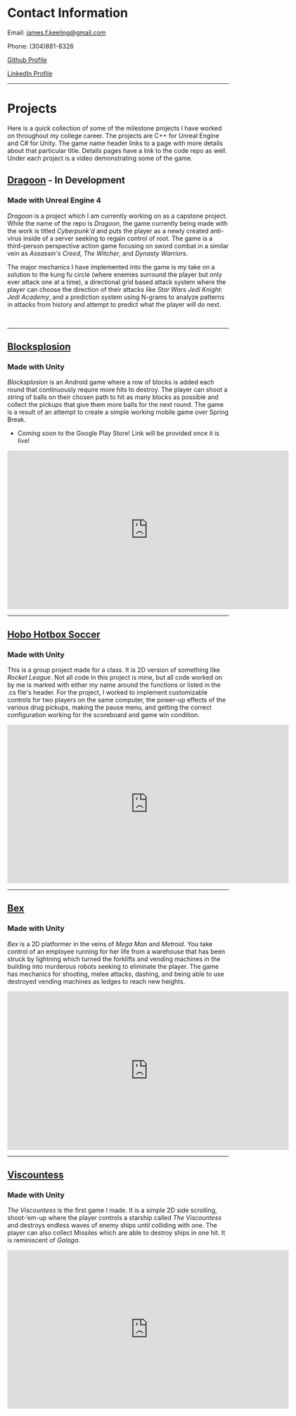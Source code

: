 # Contact Information

Email: james.f.keeling@gmail.com

Phone: (304)881-8326

[Github Profile](https://github.com/scuhooper)

[LinkedIn Profile](https://www.linkedin.com/in/james-keeling-662aa199/)

<hr>

# Projects
Here is a quick collection of some of the milestone projects I have worked on throughout my college career. The projects are C++ for Unreal Engine and C# for Unity. The game name header links to a page with more details about that particular title. Details pages have a link to the code repo as well. Under each project is a video demonstrating some of the game.

## [Dragoon](https://scuhooper.github.io/Dragoon) - In Development
### Made with Unreal Engine 4
_Dragoon_ is a project which I am currently working on as a capstone project. While the name of the repo is _Dragoon_, the game currently being made with the work is titled _Cyberpunk'd_ and puts the player as a newly created anti-virus inside of a server seeking to regain control of root. The game is a third-person perspective action game focusing on sword combat in a similar vein as _Assassin's Creed_, _The Witcher_, and _Dynasty Warriors_.

The major mechanics I have implemented into the game is my take on a solution to the kung fu circle (where enemies surround the player but only ever attack one at a time), a directional grid based attack system where the player can choose the direction of their attacks like _Star Wars Jedi Knight: Jedi Academy_, and a prediction system using N-grams to analyze patterns in attacks from history and attempt to predict what the player will do next.

<br />
<hr>

## [Blocksplosion](https://scuhooper.github.io/Blocksplosion)
### Made with Unity
_Blocksplosion_ is an Android game where a row of blocks is added each round that continuously require more hits to destroy. The player can shoot a string of balls on their chosen path to hit as many blocks as possible and collect the pickups that give them more balls for the next round. The game is a result of an attempt to create a simple working mobile game over Spring Break. 

- Coming soon to the Google Play Store! Link will be provided once it is live!

<iframe width="640" height="360" src="https://www.youtube.com/embed/woAqWj_xFZM" frameborder="0" allowfullscreen></iframe>
<br />
<hr>

## [Hobo Hotbox Soccer](https://scuhooper.github.io/gaming2D)
### Made with Unity
This is a group project made for a class. It is 2D version of something like _Rocket League_. Not all code in this project is mine, but all code worked on by me is marked with either my name around the functions or listed in the .cs file's header. For the project, I worked to implement customizable controls for two players on the same computer, the power-up effects of the various drug pickups, making the pause menu, and getting the correct configuration working for the scoreboard and game win condition.

<iframe width="640" height="360" src="https://www.youtube.com/embed/-WhgPOvFbg4" frameborder="0" allowfullscreen></iframe>
<br />
<hr>

## [Bex](https://scuhooper.github.io/Bex)
### Made with Unity
_Bex_ is a 2D platformer in the veins of _Mega Man_ and _Metroid_. You take control of an employee running for her life from a warehouse that has been struck by lightning which turned the forklifts and vending machines in the building into murderous robots seeking to eliminate the player. The game has mechanics for shooting, melee attacks, dashing, and being able to use destroyed vending machines as ledges to reach new heights.

<iframe width="640" height="360" src="https://www.youtube.com/embed/0feFNBVT_gU" frameborder="0" allowfullscreen></iframe>
<br />
<hr>

## [Viscountess](https://scuhooper.github.io/Viscountess)
### Made with Unity
_The Viscountess_ is the first game I made. It is a simple 2D side scrolling, shoot-‘em-up where the player controls a starship called _The Viscountess_ and destroys endless waves of enemy ships until colliding with one. The player can also collect Missiles which are able to destroy ships in one hit. It is reminiscent of _Galaga_.

<iframe width="640" height="360" src="https://www.youtube.com/embed/fn04_Soot_E" frameborder="0" allowfullscreen></iframe>
